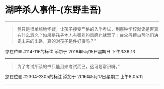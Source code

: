 # 湖畔杀人事件-(东野圭吾)

---

> 我只是很单纯地怀疑，让孩子接受严格的入学考试，到那种学校就读是否真有什么意义？如果是孩子本人有强烈的意愿也就罢了；由父母擅自帮他们决定未来的出路，真的对孩子是件好事吗？”

您在位置 #114-116的标注 添加于 2016年5月15日星期日 下午3:36:13

---

> 为了考试所读的书只能用来考试而已，这可是常识呀。”

您在位置 #2304-2305的标注 添加于 2016年5月17日星期二 上午8:05:12

---

